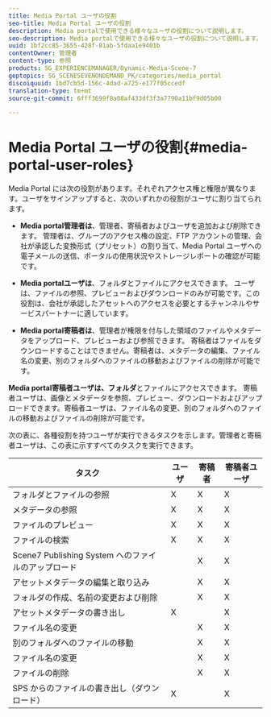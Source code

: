 ```yaml
---
title: Media Portal ユーザの役割
seo-title: Media Portal ユーザの役割
description: Media portalで使用できる様々なユーザの役割について説明します。
seo-description: Media portalで使用できる様々なユーザの役割について説明します。
uuid: 1bf2cc85-3655-428f-81ab-5fdaa1e9401b
contentOwner: 管理者
content-type: 参照
products: SG_EXPERIENCEMANAGER/Dynamic-Media-Scene-7
geptopics: SG_SCENESEVENONDEMAND_PK/categories/media_portal
discoiquuid: 1bd7cb5d-156c-4dad-a725-e177f05ccedf
translation-type: tm+mt
source-git-commit: 6fff3699f8a08af433df3f3a7790a11bf9d05b00

---
```



# Media Portal ユーザの役割{#media-portal-user-roles}

Media Portal には次の役割があります。それぞれアクセス権と権限が異なります。ユーザをサインアップすると、次のいずれかの役割がユーザに割り当てられます。

* **Media portal管理者は**、管理者、寄稿者およびユーザを追加および削除できます。 管理者は、グループのアクセス権の設定、FTP アカウントの管理、会社が承認した変換形式（プリセット）の割り当て、Media Portal ユーザへの電子メールの送信、ポータルの使用状況やストレージレポートの確認が可能です。

* **Media portalユーザは**、フォルダとファイルにアクセスできます。 ユーザは、ファイルの参照、プレビューおよびダウンロードのみが可能です。この役割は、会社が承認したアセットへのアクセスを必要とするチャンネルやサービスパートナーに適しています。

* **Media portal寄稿者は**、管理者が権限を付与した領域のファイルやメタデータをアップロード、プレビューおよび参照できます。 寄稿者はファイルをダウンロードすることはできません。寄稿者は、メタデータの編集、ファイル名の変更、別のフォルダへのファイルの移動およびファイルの削除が可能です。

**Media portal寄稿者ユーザは、フォルダ**&#x200B;とファイルにアクセスできます。 寄稿者ユーザは、画像とメタデータを参照、プレビュー、ダウンロードおよびアップロードできます。寄稿者ユーザは、ファイル名の変更、別のフォルダへのファイルの移動およびファイルの削除が可能です。

次の表に、各種役割を持つユーザが実行できるタスクを示します。管理者と寄稿者ユーザは、この表に示すすべてのタスクを実行できます。

| タスク | ユーザ | 寄稿者 | 寄稿者ユーザ |
|--- |--- |--- |--- |
| フォルダとファイルの参照 | X | X | X |
| メタデータの参照 | X | X | X |
| ファイルのプレビュー | X | X | X |
| ファイルの検索 | X | X | X |
| Scene7 Publishing System へのファイルのアップロード |  | X | X |
| アセットメタデータの編集と取り込み |  | X | X |
| フォルダの作成、名前の変更および削除 |  | X | X |
| アセットメタデータの書き出し | X |  | X |
| ファイル名の変更 |  | X | X |
| 別のフォルダへのファイルの移動 |  | X | X |
| ファイル名の変更 |  | X | X |
| ファイルの削除 |  | X | X |
| SPS からのファイルの書き出し（ダウンロード） | X |  | X |